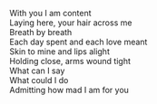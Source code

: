 With you I am content  
Laying here, your hair across me  
Breath by breath  
Each day spent and each love meant  
Skin to mine and lips alight  
Holding close, arms wound tight  
What can I say  
What could I do  
Admitting how mad I am for you  
